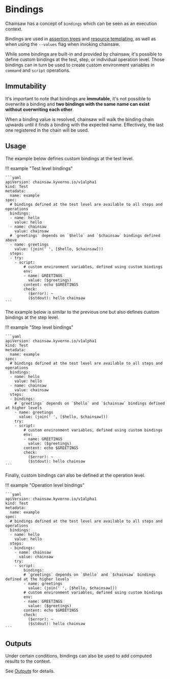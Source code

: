 # Bindings

Chainsaw has a concept of `bindings` which can be seen as an execution context.

Bindings are used in [assertion trees](../operations/check.md) and [resource templating](../configuration/templating.md), as well as when using the `--values` flag when invoking chainsaw.

While some bindings are built-in and provided by chainsaw, it's possible to define custom bindings at the test, step, or individual operation level.
Those bindings can in turn be used to create custom environment variables in `command` and `script` operations.

## Immutability

It's important to note that bindings are **immutable**, it's not possible to overwrite a binding and **two bindings with the same name can exist without overwriting each other**.

When a binding value is resolved, chainsaw will walk the binding chain upwards until it finds a binding with the expected name.
Effectively, the last one registered in the chain will be used.

## Usage

The example below defines custom bindings at the test level.

!!! example "Test level bindings"

    ```yaml
    apiVersion: chainsaw.kyverno.io/v1alpha1
    kind: Test
    metadata:
      name: example
    spec:
      # bindings defined at the test level are available to all steps and operations
      bindings:
      - name: hello
        value: hello
      - name: chainsaw
        value: chainsaw
      # `greetings` depends on `$hello` and `$chainsaw` bindings defined above
      - name: greetings
        value: (join(' ', [$hello, $chainsaw]))
      steps:
      - try:
        - script:
            # custom environment variables, defined using custom bindings
            env:
            - name: GREETINGS
              value: ($greetings)
            content: echo $GREETINGS
            check:
              ($error): ~
              ($stdout): hello chainsaw
    ```

The example below is similar to the previous one but also defines custom bindings at the step level.

!!! example "Step level bindings"

    ```yaml
    apiVersion: chainsaw.kyverno.io/v1alpha1
    kind: Test
    metadata:
      name: example
    spec:
      # bindings defined at the test level are available to all steps and operations
      bindings:
      - name: hello
        value: hello
      - name: chainsaw
        value: chainsaw
      steps:
      - bindings:
        # `greetings` depends on `$hello` and `$chainsaw` bindings defined at higher levels
        - name: greetings
          value: (join(' ', [$hello, $chainsaw]))
        try:
        - script:
            # custom environment variables, defined using custom bindings
            env:
            - name: GREETINGS
              value: ($greetings)
            content: echo $GREETINGS
            check:
              ($error): ~
              ($stdout): hello chainsaw
    ```

Finally, custom bindings can also be defined at the operation level.

!!! example "Operation level bindings"

    ```yaml
    apiVersion: chainsaw.kyverno.io/v1alpha1
    kind: Test
    metadata:
      name: example
    spec:
      # bindings defined at the test level are available to all steps and operations
      bindings:
      - name: hello
        value: hello
      steps:
      - bindings:
        - name: chainsaw
          value: chainsaw
        try:
        - script:
            bindings:
            # `greetings` depends on `$hello` and `$chainsaw` bindings defined at the higher levels
            - name: greetings
              value: (join(' ', [$hello, $chainsaw]))
            # custom environment variables, defined using custom bindings
            env:
            - name: GREETINGS
              value: ($greetings)
            content: echo $GREETINGS
            check:
              ($error): ~
              ($stdout): hello chainsaw
    ```

## Outputs

Under certain conditions, bindings can also be used to add computed results to the context.

See [Outputs](./outputs.md) for details.
